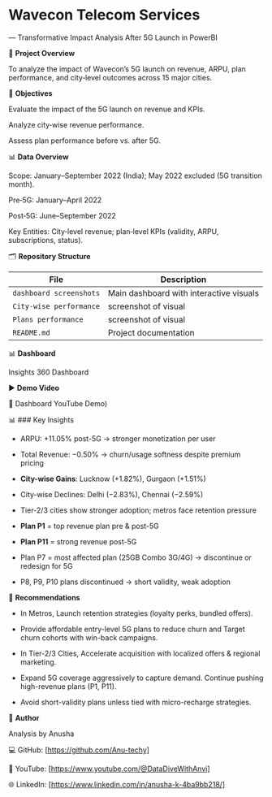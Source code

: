 # Wavecon Telecom Services 
— Transformative Impact Analysis After 5G Launch in PowerBI

📌 **Project Overview**

To analyze the impact of Wavecon’s 5G launch on revenue, ARPU, plan performance, and city‑level outcomes across 15 major cities. 

🎯 **Objectives**

Evaluate the impact of the 5G launch on revenue and KPIs.

Analyze city‑wise revenue performance.

Assess plan performance before vs. after 5G.

📊 **Data Overview**

Scope: January–September 2022 (India); May 2022 excluded (5G transition month).

Pre‑5G: January–April 2022

Post‑5G: June–September 2022

Key Entities: City‑level revenue; plan‑level KPIs (validity, ARPU, subscriptions, status).

🗂️ **Repository Structure**


|         File                | Description |
|-----------------------------|-------------|
| `dashboard screenshots`  | Main dashboard with interactive visuals |
| `City-wise performance`  | screenshot of visual |
| `Plans performance`  | screenshot of visual |
| `README.md`                           | Project documentation |

📊 **Dashboard**

Insights 360 Dashboard


▶️ **Demo Video**

🎥 Dashboard YouTube Demo)


📊 ### Key Insights

- ARPU: +11.05% post-5G → stronger monetization per user

- Total Revenue: −0.50% → churn/usage softness despite premium pricing

 - **City-wise Gains**: Lucknow (+1.82%), Gurgaon (+1.51%)

 - City-wise Declines:  Delhi (−2.83%), Chennai (−2.59%)

 - Tier-2/3 cities show stronger adoption; metros face retention pressure

 - **Plan P1** = top revenue plan pre & post-5G

 - **Plan P11** = strong revenue post-5G

 - Plan P7 = most affected plan (25GB Combo 3G/4G) → discontinue or redesign for 5G

 - P8, P9, P10 plans discontinued → short validity, weak adoption

📝 **Recommendations**

 - In Metros, Launch retention strategies (loyalty perks, bundled offers).

 - Provide affordable entry-level 5G plans to reduce churn and Target churn cohorts with win-back campaigns.

 - In Tier-2/3 Cities, Accelerate acquisition with localized offers & regional marketing.

 - Expand 5G coverage aggressively to capture demand. Continue pushing high-revenue plans (P1, P11).

 - Avoid short-validity plans unless tied with micro-recharge strategies.

👤 **Author**

Analysis by Anusha

💻 GitHub: [https://github.com/Anu-techy]


🎥 YouTube: [https://www.youtube.com/@DataDiveWithAnvi]


🌐 LinkedIn: [https://www.linkedin.com/in/anusha-k-4ba9bb218/]







